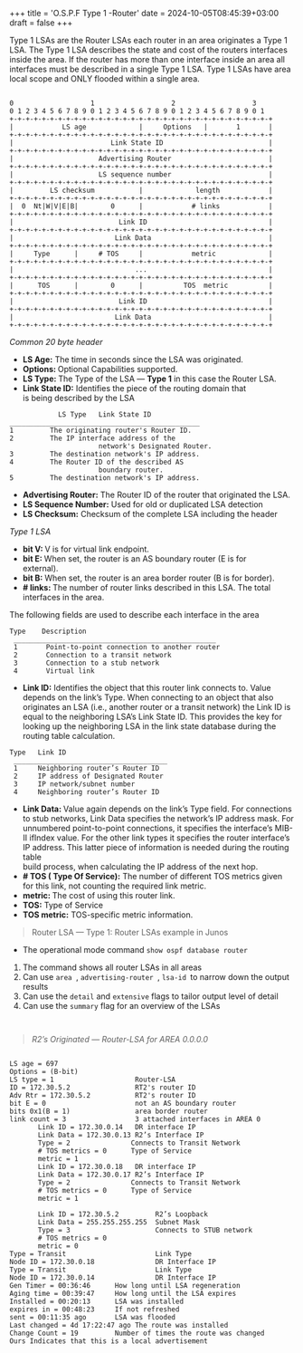 +++
title = 'O.S.P.F Type 1 -Router'
date = 2024-10-05T08:45:39+03:00
draft = false
+++

<p>Type 1 LSAs are the Router LSAs each router in an area originates a Type 1 LSA. The Type 1 LSA describes the state and cost of the routers interfaces inside the area. If the router has more than one interface inside an area all interfaces must be described in a single Type 1 LSA. Type 1 LSAs have area local scope and ONLY flooded within a single area.</p>



<pre class="wp-block-code"><code>
0                   1                   2                   3
0 1 2 3 4 5 6 7 8 9 0 1 2 3 4 5 6 7 8 9 0 1 2 3 4 5 6 7 8 9 0 1
+-+-+-+-+-+-+-+-+-+-+-+-+-+-+-+-+-+-+-+-+-+-+-+-+-+-+-+-+-+-+-+-+
|            LS age             |     Options   |       1       |
+-+-+-+-+-+-+-+-+-+-+-+-+-+-+-+-+-+-+-+-+-+-+-+-+-+-+-+-+-+-+-+-+
|                        Link State ID                          |
+-+-+-+-+-+-+-+-+-+-+-+-+-+-+-+-+-+-+-+-+-+-+-+-+-+-+-+-+-+-+-+-+
|                     Advertising Router                        |
+-+-+-+-+-+-+-+-+-+-+-+-+-+-+-+-+-+-+-+-+-+-+-+-+-+-+-+-+-+-+-+-+
|                     LS sequence number                        |
+-+-+-+-+-+-+-+-+-+-+-+-+-+-+-+-+-+-+-+-+-+-+-+-+-+-+-+-+-+-+-+-+
|         LS checksum           |             length            |
+-+-+-+-+-+-+-+-+-+-+-+-+-+-+-+-+-+-+-+-+-+-+-+-+-+-+-+-+-+-+-+-+
|  0  Nt|W|V|E|B|        0      |            # links            |
+-+-+-+-+-+-+-+-+-+-+-+-+-+-+-+-+-+-+-+-+-+-+-+-+-+-+-+-+-+-+-+-+
|                          Link ID                              |
+-+-+-+-+-+-+-+-+-+-+-+-+-+-+-+-+-+-+-+-+-+-+-+-+-+-+-+-+-+-+-+-+
|                         Link Data                             |
+-+-+-+-+-+-+-+-+-+-+-+-+-+-+-+-+-+-+-+-+-+-+-+-+-+-+-+-+-+-+-+-+
|     Type      |     # TOS     |            metric             |
+-+-+-+-+-+-+-+-+-+-+-+-+-+-+-+-+-+-+-+-+-+-+-+-+-+-+-+-+-+-+-+-+
|                              ...                              |
+-+-+-+-+-+-+-+-+-+-+-+-+-+-+-+-+-+-+-+-+-+-+-+-+-+-+-+-+-+-+-+-+
|      TOS      |        0      |          TOS  metric          |
+-+-+-+-+-+-+-+-+-+-+-+-+-+-+-+-+-+-+-+-+-+-+-+-+-+-+-+-+-+-+-+-+
|                          Link ID                              |
+-+-+-+-+-+-+-+-+-+-+-+-+-+-+-+-+-+-+-+-+-+-+-+-+-+-+-+-+-+-+-+-+
|                         Link Data                             |
+-+-+-+-+-+-+-+-+-+-+-+-+-+-+-+-+-+-+-+-+-+-+-+-+-+-+-+-+-+-+-+-+
</code></pre>



<p><em>Common 20 byte header</em></p>



<ul>
<li><strong>LS Age:</strong>&nbsp;The time in seconds since the LSA was originated.</li>
<li><strong>Options:&nbsp;</strong>Optional Capabilities supported.</li>
<li><strong>LS Type:&nbsp;</strong>The Type of the LSA —&nbsp;<strong>Type 1</strong>&nbsp;in this case the Router LSA.</li>
<li><strong>Link State ID:</strong>&nbsp;Identifies the piece of the routing domain that<br>is being described by the LSA</li>
</ul>



<pre class="wp-block-code"><code>            LS Type   Link State ID
_______________________________________________
1         The originating router's Router ID.
2         The IP interface address of the
                      network's Designated Router.
3         The destination network's IP address.
4         The Router ID of the described AS
                      boundary router.
5         The destination network's IP address.</code></pre>



<ul>
<li><strong>Advertising Router:</strong>&nbsp;The Router ID of the router that originated the LSA.</li>
<li><strong>LS Sequence Number:</strong>&nbsp;Used for old or duplicated LSA detection</li>
<li><strong>LS Checksum:</strong>&nbsp;Checksum of the complete LSA including the header</li>
</ul>


<p><em>Type 1 LSA</em></p>


<ul>
<li><strong>bit V:&nbsp;</strong>V is for virtual link endpoint.</li>
<li><strong>bit E:&nbsp;</strong>When set, the router is an AS boundary router (E is for<br>external).</li>
<li><strong>bit B:&nbsp;</strong>When set, the router is an area border router (B is for border).</li>
<li><strong># links:&nbsp;</strong>The number of router links described in this LSA. The total interfaces in the area.</li>
</ul>


<p>The following fields are used to describe each interface in the area</p>



<pre class="wp-block-code"><code>Type    Description
 __________________________________________________
 1       Point-to-point connection to another router
 2       Connection to a transit network
 3       Connection to a stub network
 4       Virtual link</code></pre>



<ul>
<li><strong>Link ID:</strong>&nbsp;Identifies the object that this router link connects to. Value depends on the link’s Type. When connecting to an object that also originates an LSA (i.e., another router or a transit network) the Link ID is equal to the neighboring LSA’s Link State ID. This provides the key for looking up the neighboring LSA in the link state database during the routing table calculation.</li>
</ul>



<pre class="wp-block-code"><code>Type   Link ID
 ______________________________________
 1     Neighboring router’s Router ID
 2     IP address of Designated Router
 3     IP network/subnet number
 4     Neighboring router’s Router ID</code></pre>



<ul>
<li><strong>Link Data:&nbsp;</strong>Value again depends on the link’s Type field. For connections to stub networks, Link Data specifies the network’s IP address mask. For unnumbered point-to-point connections, it specifies the interface’s MIB-II ifIndex value. For the other link types it specifies the router interface’s IP address. This latter piece of information is needed during the routing table<br>build process, when calculating the IP address of the next hop.</li>



<li><strong># TOS ( Type Of Service):</strong>&nbsp;The number of different TOS metrics given for this link, not counting the required link metric.</li>



<li><strong>metric:&nbsp;</strong>The cost of using this router link.</li>
<li><strong>TOS:</strong>&nbsp;Type of Service</li>
<li><strong>TOS metric:</strong>&nbsp;TOS-specific metric information.</li>
</ul>



<blockquote class="wp-block-quote is-layout-flow wp-block-quote-is-layout-flow">
<p id="a047">Router LSA — Type 1: Router LSAs example in Junos</p>
</blockquote>



<ul>
<li>The operational mode command&nbsp;<code>show ospf database router</code></li>
</ul>

<ol>
<li>The command shows all router LSAs in all areas</li>
<li>Can use&nbsp;<code>area&nbsp;</code>,&nbsp;<code>advertising-router&nbsp;</code>,&nbsp;<code>lsa-id&nbsp;</code>to narrow down the output results</li>
<li>Can use the&nbsp;<code>detail</code>&nbsp;and&nbsp;<code>extensive</code>&nbsp;flags to tailor output level of detail</li>

<li>Can use the&nbsp;<code>summary</code>&nbsp;flag for an overview of the LSAs</li>
</ol>

<figure class="wp-block-image"><img decoding="async" src="https://miro.medium.com/v2/resize:fit:1294/1*EVIbXaUwHpMm4FL_eXno9w.png" alt=""/></figure>
<figure class="wp-block-image"><img decoding="async" src="https://miro.medium.com/v2/resize:fit:1294/1*8rrBBOzfjHutyfx5q5Gqtw.png" alt=""/></figure>

<blockquote class="wp-block-quote is-layout-flow wp-block-quote-is-layout-flow">
<p><em>R2’s Originated — Router-LSA for AREA 0.0.0.0</em></p>
</blockquote>


<pre class="wp-block-code"><code>
LS age = 697                   
Options = (B-bit)              
LS type = 1                    Router-LSA
ID = 172.30.5.2                RT2's router ID
Adv Rtr = 172.30.5.2           RT2's router ID
bit E = 0                      not an AS boundary router
bits 0x1(B = 1)                area border router
link count = 3                 3 attached interfaces in AREA 0 
       Link ID = 172.30.0.14   DR interface IP 
       Link Data = 172.30.0.13 R2’s Interface IP 
       Type = 2               Connects to Transit Network 
       # TOS metrics = 0      Type of Service 
       metric = 1
       Link ID = 172.30.0.18   DR interface IP 
       Link Data = 172.30.0.17 R2’s Interface IP 
       Type = 2               Connects to Transit Network 
       # TOS metrics = 0      Type of Service 
       metric = 1

       Link ID = 172.30.5.2         R2’s Loopback 
       Link Data = 255.255.255.255  Subnet Mask 
       Type = 3                     Connects to STUB network
       # TOS metrics = 0
       metric = 0
Type = Transit                      Link Type 
Node ID = 172.30.0.18               DR Interface IP 
Type = Transit                      Link Type 
Node ID = 172.30.0.14               DR Interface IP
Gen Timer = 00:36:46      How long until LSA regeneration 
Aging time = 00:39:47     How long until the LSA expires 
Installed = 00:20:13      LSA was installed
expires in = 00:48:23     If not refreshed 
sent = 00:11:35 ago       LSA was flooded
Last changed = 4d 17:22:47 ago The route was installed
Change Count = 19         Number of times the route was changed 
Ours Indicates that this is a local advertisement  
</code></pre>
